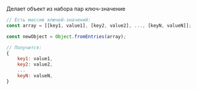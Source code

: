Делает объект из набора пар ключ-значение

```js
// Есть массив ключей-значений:
const array = [[key1, value1], [key2, value2], ..., [keyN, valueN]];

const newObject = Object.fromEntries(array);

// Получится:
{
	key1: value1,
	key2: value2,
	...
	keyN: valueN,
}
```